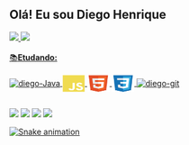 ## Olá! Eu sou Diego Henrique 
 <div>
  <a href="https://github.com/Diego-Henriquee">
  <img height="180em" src="https://github-readme-stats.vercel.app/api?username=Diego-Henriquee&show_icons=true&theme=dark&include_all_commits=true&count_private=true"/>
  <img height="180em" src="https://github-readme-stats.vercel.app/api/top-langs/?username=Diego-Henriquee&layout=compact&langs_count=16&theme=dark"/>
</div>

<br>
📚<strong>Etudando:</strong>
<div style="display: inline_block"><br>
  
  <img align="center" alt="diego-Java" height="35" width="40" src="https://cdn.jsdelivr.net/gh/devicons/devicon@latest/icons/java/java-original.svg" />
  <img align="center" alt="diego-Js" height="30" width="40" src="https://raw.githubusercontent.com/devicons/devicon/master/icons/javascript/javascript-plain.svg">
  <img align="center" alt="diego-HTML" height="30" width="40" src="https://raw.githubusercontent.com/devicons/devicon/master/icons/html5/html5-original.svg">
  <img align="center" alt="diego-CSS" height="30" width="40" src="https://raw.githubusercontent.com/devicons/devicon/master/icons/css3/css3-original.svg">
  <img align="center"  alt="diego-git" height="30" width="40" src="https://cdn.jsdelivr.net/gh/devicons/devicon@latest/icons/git/git-original.svg" />
  
</div>
  
  ##
 
<div> 
  <a href="https://www.linkedin.com/in/diego-henrique-0bb709197/" target="_blank"><img src="https://img.shields.io/badge/LinkedIn-0077B5?style=for-the-badge&logo=linkedin&logoColor=white" target="_blank"></a>
  <a href="https://discord.gg/hTCKnJs8" target="_blank"><img src="https://img.shields.io/badge/Discord-7289DA?style=for-the-badge&logo=discord&logoColor=white" target="_blank"></a>
  <a href="https://instagram.com/diegohenrique1103" target="_blank"><img src="https://img.shields.io/badge/-Instagram-%23E4405F?style=for-the-badge&logo=instagram&logoColor=white" target="_blank"></a>
   <a href = "mailto:diegohenrique.g12@gmail.com"><img src="https://img.shields.io/badge/Gmail-333333?style=for-the-badge&logo=gmail&logoColor=redmailto:SEUGMAIL"</a>

</div>

![Snake animation](https://github.com/Diego-Henriquee/Diego-Henriquee/blob/output/github-contribution-grid-snake.svg)
